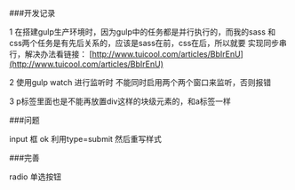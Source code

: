 ###开发记录

1  在搭建gulp生产环境时，因为gulp中的任务都是并行执行的，而我的sass  和 css两个任务是有先后关系的，应该是sass在前，css在后，所以就要
实现同步串行，解决办法看链接：
[http://www.tuicool.com/articles/BbIrEnU](http://www.tuicool.com/articles/BbIrEnU)

2 使用gulp  watch 进行监听时  不能同时启用两个两个窗口来监听，否则报错

3 p标签里面也是不能再放置div这样的块级元素的，和a标签一样





###问题

input 框   ok   利用type=submit  然后重写样式





###完善

radio 单选按钮




